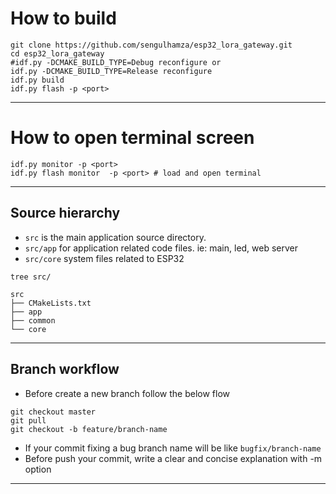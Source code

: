 # How to build

```
git clone https://github.com/sengulhamza/esp32_lora_gateway.git
cd esp32_lora_gateway
#idf.py -DCMAKE_BUILD_TYPE=Debug reconfigure or
idf.py -DCMAKE_BUILD_TYPE=Release reconfigure
idf.py build
idf.py flash -p <port>
```
---
# How to open terminal screen
```
idf.py monitor -p <port>
idf.py flash monitor  -p <port> # load and open terminal
```
---
## Source hierarchy

- `src` is the main application source directory.
- `src/app` for application related code files. ie: main, led, web server
- `src/core` system files related to ESP32

`tree src/`

```
src
├── CMakeLists.txt
├── app
├── common
└── core
```
---
## Branch workflow
- Before create a new branch follow the below flow
```
git checkout master
git pull
git checkout -b feature/branch-name
```
- If your commit fixing a bug branch name will be like `bugfix/branch-name`
- Before push your commit, write a clear and concise explanation with -m option
---
